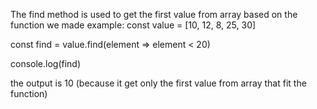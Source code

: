 The find method is used to get the first value from array based on the function we made
example:
const value = [10, 12, 8, 25, 30]

const find = value.find(element => element < 20)

console.log(find)

the output is 10 (because it get only the first value from array that fit the function)
